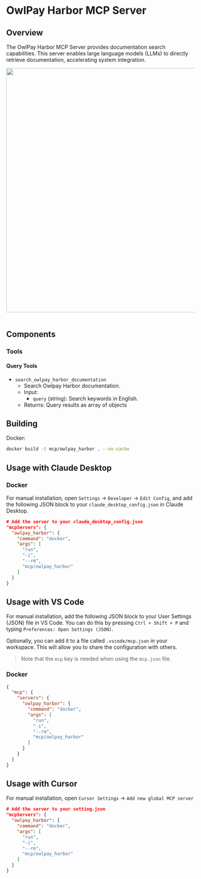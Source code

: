 # OwlPay Harbor MCP Server

## Overview
The OwlPay Harbor MCP Server provides documentation search capabilities. This server enables large language models (LLMs) to directly retrieve documentation, accelerating system integration.

<img src="./docs/Demo.gif" width="650">
<br><br>

## Components

### Tools

#### Query Tools
- `search_owlpay_harbor_documentation`
   - Search Owlpay Harbor documentation. 
   - Input:
     - `query` (string): Search keywords in English.
   - Returns: Query results as array of objects

## Building

Docker:

```bash
docker build -t mcp/owlpay_harbor . --no-cache
```

## Usage with Claude Desktop

### Docker

For manual installation, open `Settings` -> `Developer` -> `Edit Config`, and add the following JSON block to your `claude_desktop_config.json` in Claude Desktop.

```json
# Add the server to your claude_desktop_config.json
"mcpServers": {
  "owlpay_harbor": {
    "command": "docker",
    "args": [
      "run", 
      "-i", 
      "--rm", 
      "mcp/owlpay_harbor"
    ]
  }
}
```

## Usage with VS Code

For manual installation, add the following JSON block to your User Settings (JSON) file in VS Code. You can do this by pressing `Ctrl + Shift + P` and typing `Preferences: Open Settings (JSON)`.

Optionally, you can add it to a file called `.vscode/mcp.json` in your workspace. This will allow you to share the configuration with others.

> Note that the `mcp` key is needed when using the `mcp.json` file.


### Docker

```json
{
  "mcp": {
    "servers": {
      "owlpay_harbor": {
        "command": "docker",
        "args": [
          "run", 
          "-i", 
          "--rm", 
          "mcp/owlpay_harbor"
        ]
      }
    }
  }
}
```

## Usage with Cursor
For manual installation, open `Cursor Settings` -> `Add new global MCP server`

```json
# Add the server to your setting.json
"mcpServers": {
  "owlpay_harbor": {
    "command": "docker",
    "args": [
      "run", 
      "-i", 
      "--rm", 
      "mcp/owlpay_harbor"
    ]
  }
}
```
